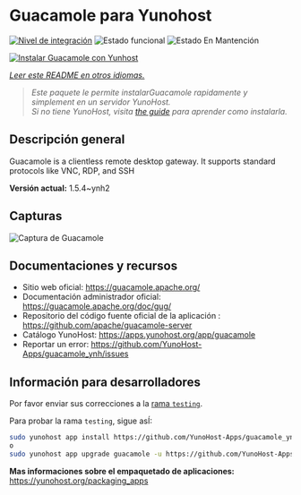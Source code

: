 <!--
Este archivo README esta generado automaticamente<https://github.com/YunoHost/apps/tree/master/tools/readme_generator>
No se debe editar a mano.
-->

# Guacamole para Yunohost

[![Nivel de integración](https://apps.yunohost.org/badge/integration/guacamole)](https://ci-apps.yunohost.org/ci/apps/guacamole/)
![Estado funcional](https://apps.yunohost.org/badge/state/guacamole)
![Estado En Mantención](https://apps.yunohost.org/badge/maintained/guacamole)

[![Instalar Guacamole con Yunhost](https://install-app.yunohost.org/install-with-yunohost.svg)](https://install-app.yunohost.org/?app=guacamole)

*[Leer este README en otros idiomas.](./ALL_README.md)*

> *Este paquete le permite instalarGuacamole rapidamente y simplement en un servidor YunoHost.*  
> *Si no tiene YunoHost, visita [the guide](https://yunohost.org/install) para aprender como instalarla.*

## Descripción general

Guacamole is a clientless remote desktop gateway. It supports standard protocols like VNC, RDP, and SSH

**Versión actual:** 1.5.4~ynh2

## Capturas

![Captura de Guacamole](./doc/screenshots/screenshot1.jpg)

## Documentaciones y recursos

- Sitio web oficial: <https://guacamole.apache.org/>
- Documentación administrador oficial: <https://guacamole.apache.org/doc/gug/>
- Repositorio del código fuente oficial de la aplicación : <https://github.com/apache/guacamole-server>
- Catálogo YunoHost: <https://apps.yunohost.org/app/guacamole>
- Reportar un error: <https://github.com/YunoHost-Apps/guacamole_ynh/issues>

## Información para desarrolladores

Por favor enviar sus correcciones a la [rama `testing`](https://github.com/YunoHost-Apps/guacamole_ynh/tree/testing).

Para probar la rama `testing`, sigue asÍ:

```bash
sudo yunohost app install https://github.com/YunoHost-Apps/guacamole_ynh/tree/testing --debug
o
sudo yunohost app upgrade guacamole -u https://github.com/YunoHost-Apps/guacamole_ynh/tree/testing --debug
```

**Mas informaciones sobre el empaquetado de aplicaciones:** <https://yunohost.org/packaging_apps>
